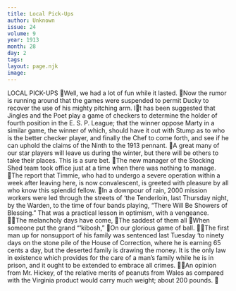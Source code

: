 ```yaml
---
title: Local Pick-Ups
author: Unknown
issue: 24
volume: 9
year: 1913
month: 28
day: 2
tags:
layout: page.njk
image:
---
```

LOCAL PICK-UPS Well, we had a lot of fun while it lasted. Now the rumor is running around that the games were suspended to permit Ducky to recover the use of his mighty pitching arm. It has been suggested that Jingles and the Poet play a game of checkers to determine the holder of fourth position in the E. S. P. League; that the winner oppose Marty in a similar game, the winner of which, should have it out with Stump as to who is the better checker player, and finally the Chef to come forth, and see if he can uphold the claims of the Ninth to the 1913 pennant. A great many of our star players will leave us during the winter, but there will be others to take their places. This is a sure bet. The new manager of the Stocking Shed team took office just at a time when there was nothing to manage. The report that Timmie, who had to undergo a severe operation within a week after leaving here, is now convalescent, is greeted with pleasure by all who know this splendid fellow. In a downpour of rain, 2000 mission workers were led through the streets of ‘the Tenderloin, last Thursday night, by the Warden, to the time of four bands playing, “There Will Be Showers of Blessing.” That was a practical lesson in optimism, with a vengeance. The melancholy days have come, The saddest of them all When someone put the grand “‘kibosh,” On our glorious game of ball. The first man up for nonsupport of his family was sentenced last Tuesday ‘to ninety days on the stone pile of the House of Correction, where he is earning 65 cents a day, but the deserted family is drawing the money. It is the only law in existence which provides for the care of a man’s family while he is in prison, and it ought to be extended to embrace all crimes. An opinion from Mr. Hickey, of the relative merits of peanuts from Wales as compared with the Virginia product would carry much weight; about 200 pounds. 
